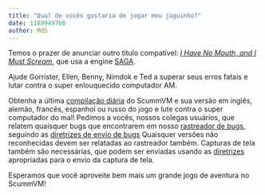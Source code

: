 ```yaml
---
title: "Qual de vocês gostaria de jogar meu joguinho?"
date: 1189949760
author: Md5
---
```


Temos o prazer de anunciar outro título compatível: [*I Have No Mouth, and I Must Scream*](http://wiki.scummvm.org/index.php/I_Have_No_Mouth%2C_and_I_Must_Scream), que usa a engine [SAGA](http://wiki.scummvm.org/index.php/SAGA).

Ajude Gorrister, Ellen, Benny, Nimdok e Ted a superar seus erros fatais e lutar contra o super enlouquecido computador AM.

Obtenha a última [compilação diária](/downloads/#daily) do ScummVM e sua versão em inglês, alemão, francês, espanhol ou russo do jogo e lute contra o super computador do mal! Pedimos a vocês, nossos colegas usuários, que relatem quaisquer bugs que encontrarem em nosso [rastreador de bugs](http://bugs.scummvm.org/), seguindo as [diretrizes de envio de bugs](/faq/#question.report-bugs) Quaisquer versões não reconhecidas devem ser relatadas ao rastreador também. Capturas de tela também são necessárias, que podem ser enviadas usando as [diretrizes](http://wiki.scummvm.org/index.php/Screenshots) apropriadas para o envio da captura de tela.

Esperamos que você aproveite bem mais um grande jogo de aventura no ScummVM!
